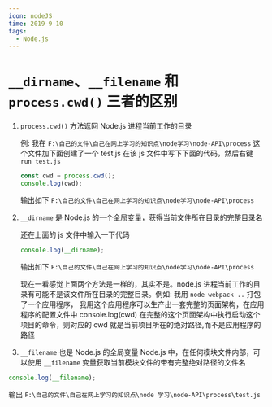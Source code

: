 ```yaml
---
icon: nodeJS
time: 2019-9-10
tags:
  - Node.js
---
```


# `__dirname`、`__filename` 和 `process.cwd()` 三者的区别

1. `process.cwd()` 方法返回 Node.js 进程当前工作的目录

   例: 我在 `F:\自己的文件\自己在网上学习的知识点\node学习\node-API\process` 这个文件加下面创建了一个 test.js 在该 js 文件中写下下面的代码，然后右键 `run test.js`

   ```js
   const cwd = process.cwd();
   console.log(cwd);
   ```

   输出如下 `F:\自己的文件\自己在网上学习的知识点\node学习\node-API\process`

1. `__dirname` 是 Node.js 的一个全局变量，获得当前文件所在目录的完整目录名

   还在上面的 js 文件中输入一下代码

   ```js
   console.log(__dirname);
   ```

   输出如下 `F:\自己的文件\自己在网上学习的知识点\node学习\node-API\process`

   现在一看感觉上面两个方法是一样的，其实不是。node.js 进程当前工作的目录有可能不是该文件所在目录的完整目录。例如: 我用 `node webpack ..` 打包了一个应用程序，
   我用这个应用程序可以生产出一套完整的页面架构，在应用程序的配置文件中 console.log(cwd)
   在完整的这个页面架构中执行启动这个项目的命令，则对应的 cwd 就是当前项目所在的绝对路径,而不是应用程序的路径

1. `__filename` 也是 Node.js 的全局变量 Node.js 中，在任何模块文件内部，可以使用 `__filename` 变量获取当前模块文件的带有完整绝对路径的文件名

```js
console.log(__filename);
```

输出 `F:\自己的文件\自己在网上学习的知识点\node 学习\node-API\process\test.js`
